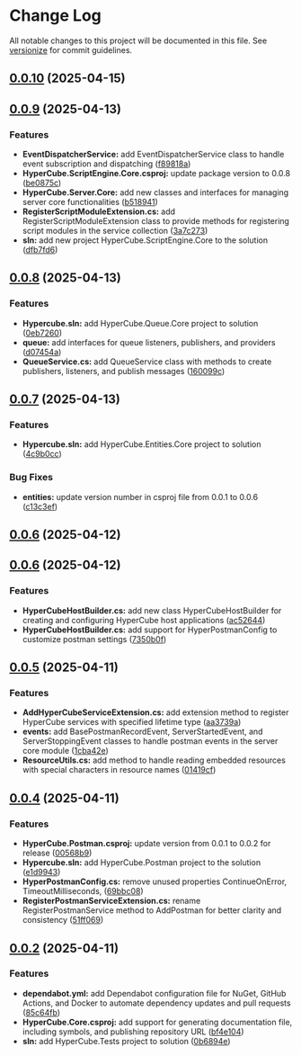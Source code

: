 # Change Log

All notable changes to this project will be documented in this file. See [versionize](https://github.com/versionize/versionize) for commit guidelines.

<a name="0.0.10"></a>
## [0.0.10](https://www.github.com/tgiachi/hypercube/releases/tag/v0.0.10) (2025-04-15)

<a name="0.0.9"></a>
## [0.0.9](https://www.github.com/tgiachi/hypercube/releases/tag/v0.0.9) (2025-04-13)

### Features

* **EventDispatcherService:** add EventDispatcherService class to handle event subscription and dispatching ([f89818a](https://www.github.com/tgiachi/hypercube/commit/f89818a4f05d013bd7ce302bfbd0b1de5b35933a))
* **HyperCube.ScriptEngine.Core.csproj:** update package version to 0.0.8 ([be0875c](https://www.github.com/tgiachi/hypercube/commit/be0875c434751ab51c335dd167b857bfae463723))
* **HyperCube.Server.Core:** add new classes and interfaces for managing server core functionalities ([b518941](https://www.github.com/tgiachi/hypercube/commit/b5189414b1c157fb6233a55cc10b04dbec94c8c8))
* **RegisterScriptModuleExtension.cs:** add RegisterScriptModuleExtension class to provide methods for registering script modules in the service collection ([3a7c273](https://www.github.com/tgiachi/hypercube/commit/3a7c2734e456b46589df7446495cfa45b2ee810f))
* **sln:** add new project HyperCube.ScriptEngine.Core to the solution ([dfb7fd6](https://www.github.com/tgiachi/hypercube/commit/dfb7fd64b4f8946fbb19eeaa55a4ab2f8bb1723e))

<a name="0.0.8"></a>
## [0.0.8](https://www.github.com/tgiachi/hypercube/releases/tag/v0.0.8) (2025-04-13)

### Features

* **Hypercube.sln:** add HyperCube.Queue.Core project to solution ([0eb7260](https://www.github.com/tgiachi/hypercube/commit/0eb7260b48874aecb30b61d084d3388a1764b6c9))
* **queue:** add interfaces for queue listeners, publishers, and providers ([d07454a](https://www.github.com/tgiachi/hypercube/commit/d07454adb58cc8799dc3fdbc1961d67d8c21492b))
* **QueueService.cs:** add QueueService class with methods to create publishers, listeners, and publish messages ([160099c](https://www.github.com/tgiachi/hypercube/commit/160099c2b141cfaad6786f33eda8ba8d9b14f23e))

<a name="0.0.7"></a>
## [0.0.7](https://www.github.com/tgiachi/hypercube/releases/tag/v0.0.7) (2025-04-13)

### Features

* **Hypercube.sln:** add HyperCube.Entities.Core project to solution ([4c9b0cc](https://www.github.com/tgiachi/hypercube/commit/4c9b0cc3eaf193bb1cbdd87d79d70fe829555f93))

### Bug Fixes

* **entities:** update version number in csproj file from 0.0.1 to 0.0.6 ([c13c3ef](https://www.github.com/tgiachi/hypercube/commit/c13c3efbadcc86359937d3bca3381086afcc24d1))

<a name="0.0.6"></a>
## [0.0.6](https://www.github.com/tgiachi/hypercube/releases/tag/v0.0.6) (2025-04-12)

<a name="0.0.6"></a>
## [0.0.6](https://www.github.com/tgiachi/hypercube/releases/tag/v0.0.6) (2025-04-12)

### Features

* **HyperCubeHostBuilder.cs:** add new class HyperCubeHostBuilder for creating and configuring HyperCube host applications ([ac52644](https://www.github.com/tgiachi/hypercube/commit/ac526447fe584c158dcf652ce4e2494defbd282e))
* **HyperCubeHostBuilder.cs:** add support for HyperPostmanConfig to customize postman settings ([7350b0f](https://www.github.com/tgiachi/hypercube/commit/7350b0f1e1750ca6a37c42f8702e63b2a094cbb1))

<a name="0.0.5"></a>
## [0.0.5](https://www.github.com/tgiachi/hypercube/releases/tag/v0.0.5) (2025-04-11)

### Features

* **AddHyperCubeServiceExtension.cs:** add extension method to register HyperCube services with specified lifetime type ([aa3739a](https://www.github.com/tgiachi/hypercube/commit/aa3739a767c755a069876af55f05b975bab2cc34))
* **events:** add BasePostmanRecordEvent, ServerStartedEvent, and ServerStoppingEvent classes to handle postman events in the server core module ([1cba42e](https://www.github.com/tgiachi/hypercube/commit/1cba42e4e7eab062e12baefb069e974d8e59d35f))
* **ResourceUtils.cs:** add method to handle reading embedded resources with special characters in resource names ([01419cf](https://www.github.com/tgiachi/hypercube/commit/01419cf7dc5345368d62a20fc9d4c4bc49dee337))

<a name="0.0.4"></a>
## [0.0.4](https://www.github.com/tgiachi/hypercube/releases/tag/v0.0.4) (2025-04-11)

### Features

* **HyperCube.Postman.csproj:** update version from 0.0.1 to 0.0.2 for release ([00568b9](https://www.github.com/tgiachi/hypercube/commit/00568b99e2efe06bcf95887a15d7449f90181a24))
* **Hypercube.sln:** add HyperCube.Postman project to the solution ([e1d9943](https://www.github.com/tgiachi/hypercube/commit/e1d99437851b6d85ad43276b89b43757e5d7cf1f))
* **HyperPostmanConfig.cs:** remove unused properties ContinueOnError, TimeoutMilliseconds, ([69bbc08](https://www.github.com/tgiachi/hypercube/commit/69bbc088075ddbf86eebfb2f756c8d40026e3416))
* **RegisterPostmanServiceExtension.cs:** rename RegisterPostmanService method to AddPostman for better clarity and consistency ([51ff069](https://www.github.com/tgiachi/hypercube/commit/51ff069d10dd1fbd563e18b5fdba3aaa753f11e7))

<a name="0.0.2"></a>
## [0.0.2](https://www.github.com/tgiachi/hypercube/releases/tag/v0.0.2) (2025-04-11)

### Features

* **dependabot.yml:** add Dependabot configuration file for NuGet, GitHub Actions, and Docker to automate dependency updates and pull requests ([85c64fb](https://www.github.com/tgiachi/hypercube/commit/85c64fb432c948b9b60741f7aacb4ba061e1560a))
* **HyperCube.Core.csproj:** add support for generating documentation file, including symbols, and publishing repository URL ([bf4e104](https://www.github.com/tgiachi/hypercube/commit/bf4e104d61b7592abed5fc149d74751590e25da0))
* **sln:** add HyperCube.Tests project to solution ([0b6894e](https://www.github.com/tgiachi/hypercube/commit/0b6894e5c086210e272c18f6716596bd4d3d3366))

